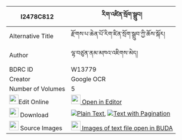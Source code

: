 |I2478C812|རིག་འཛིན་སྲོག་སྒྲུབ། 
| --- | --- 
|Alternative Title |རྫོགས་པ་ཆེན་པོ་རིག་ཛིན་སྲོག་སྒྲུབ་ཀྱི་ཆོས་སྐོར།
|Author| ལྷ་བཙུན་ནམ་མཁའ་འཇིགས་མེད།
|BDRC ID | W13779
|Creator | Google OCR
|Number of Volumes| 5
|<img width="25" src="https://img.icons8.com/color/25/000000/edit-property.png">Edit Online| [<img width="25" src="https://avatars.githubusercontent.com/u/45091458?s=200&v=4"> Open in Editor](http://editor.openpecha.org/I2478C812)
|<img width="25" src="https://img.icons8.com/fluent/48/000000/download-2.png"/>  Download | [![](https://img.icons8.com/color/20/000000/txt.png)Plain Text](https://github.com/Openpecha/I2478C812/releases/download/v1/rigdzin_sok_drub_plain_I2478C812.zip), [![](https://img.icons8.com/color/20/000000/txt.png)Text with Pagination](https://github.com/Openpecha/I2478C812/releases/download/v1/rigdzin_sok_drub_pages_I2478C812.zip)
|<img width="25" src="https://img.icons8.com/plasticine/100/000000/pictures-folder.png"/>  Source Images | [<img width="25" src="https://library.bdrc.io/icons/BUDA-small.svg"> Images of text file open in BUDA](https://library.bdrc.io/show/bdr:W13779)